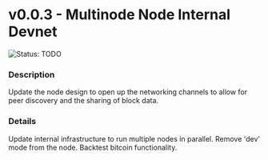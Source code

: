 # v0.0.3 - Multinode Node Internal Devnet

![Status: TODO](https://img.shields.io/badge/Status-TODO-red)

### Description
Update the node design to open up the networking channels to allow for peer discovery and the sharing of block data.

### Details

Update internal infrastructure to run multiple nodes in parallel. Remove 'dev' mode from the node. Backtest bitcoin functionality.